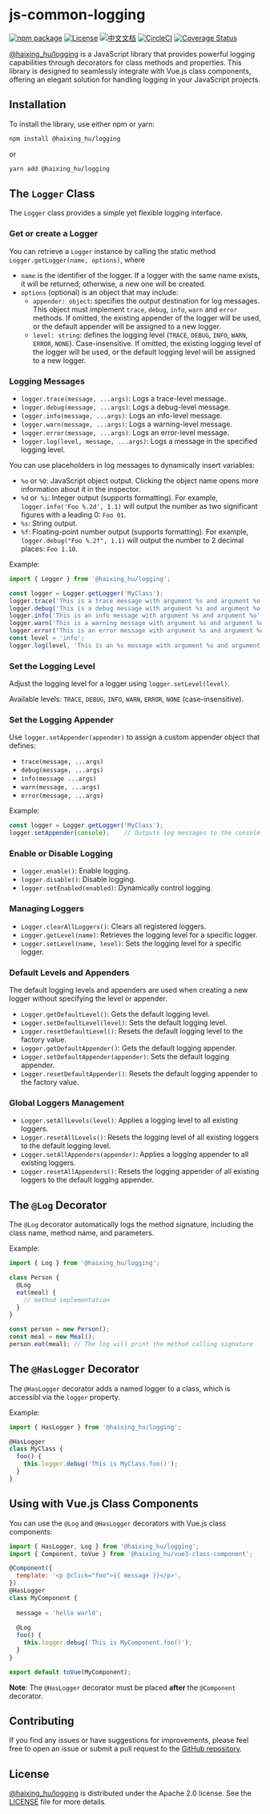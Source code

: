 # js-common-logging

[![npm package](https://img.shields.io/npm/v/@haixing_hu/logging.svg)](https://npmjs.com/package/@haixing_hu/logging)
[![License](https://img.shields.io/badge/License-Apache-blue.svg)](https://www.apache.org/licenses/LICENSE-2.0)
[![中文文档](https://img.shields.io/badge/文档-中文版-blue.svg)](README.zh_CN.md)
[![CircleCI](https://dl.circleci.com/status-badge/img/gh/Haixing-Hu/js-common-logging/tree/master.svg?style=shield)](https://dl.circleci.com/status-badge/redirect/gh/Haixing-Hu/js-common-logging/tree/master)
[![Coverage Status](https://coveralls.io/repos/github/Haixing-Hu/js-common-logging/badge.svg?branch=master)](https://coveralls.io/github/Haixing-Hu/js-common-logging?branch=master)

[@haixing_hu/logging] is a JavaScript library that provides powerful 
logging capabilities through decorators for class methods and properties. 
This library is designed to seamlessly integrate with Vue.js class components, 
offering an elegant solution for handling logging in your JavaScript projects.

## Installation

To install the library, use either npm or yarn:
```sh
npm install @haixing_hu/logging
```
or
```sh
yarn add @haixing_hu/logging
```

## The `Logger` Class

The `Logger` class provides a simple yet flexible logging interface.

### Get or create a Logger

You can retrieve a `Logger` instance by calling the static method
`Logger.getLogger(name, options)`, where 
- `name` is the identifier of the logger. If a logger with the same name exists,
  it will be returned; otherwise, a new one will be created.
- `options` (optional) is an object that may include:
  - `appender: object`: specifies the output destination for log messages.
    This object must implement `trace`, `debug`, `info`, `warn` and `error`
    methods. If omitted, the existing appender of the logger will be used, or
    the default appender will be assigned to a new logger.
  - `level: string`: defines the logging level (`TRACE`, `DEBUG`, `INFO`, `WARN`,
    `ERROR`, `NONE`). Case-insensitive. If omitted, the existing logging level
    of the logger will be used, or the default logging level will be assigned to
    a new logger. 

### Logging Messages

- `logger.trace(message, ...args)`: Logs a trace-level message.
- `logger.debug(message, ...args)`: Logs a debug-level message.
- `logger.info(message, ...args)`: Logs an info-level message.
- `logger.warn(message, ...args)`: Logs a warning-level message.
- `logger.error(message, ...args)`: Logs an error-level message.
- `logger.log(level, message, ...args)`: Logs a message in the specified logging level.

You can use placeholders in log messages to dynamically insert variables:

- `%o` or `%O`: JavaScript object output. Clicking the object name opens
  more information about it in the inspector.
- `%d` or` %i`: Integer output (supports formatting). For example, 
  `logger.info('Foo %.2d', 1.1)` will output the number as two significant
  figures with a leading 0: `Foo 01`.
- `%s`: String output.
- `%f`: Floating-point number output (supports formatting). For example,
  `logger.debug("Foo %.2f", 1.1)` will output the number to 2 decimal
  places: `Foo 1.10`.

Example:

```javascript
import { Logger } from '@haixing_hu/logging';

const logger = Logger.getLogger('MyClass');
logger.trace('This is a trace message with argument %s and argument %o', 'foo', { bar: 'baz' });
logger.debug('This is a debug message with argument %s and argument %o', 'foo', { bar: 'baz' });
logger.info('This is an info message with argument %s and argument %o', 'foo', { bar: 'baz' });
logger.warn('This is a warning message with argument %s and argument %o', 'foo', { bar: 'baz' });
logger.error('This is an error message with argument %s and argument %o', 'foo', { bar: 'baz' });
const level = 'info';
logger.log(level, 'This is an %s message with argument %s and argument %o', level, 'foo', { bar: 'baz' });
```

### Set the Logging Level

Adjust the logging level for a logger using `logger.setLevel(level)`.

Available levels: `TRACE`, `DEBUG`, `INFO`, `WARN`, `ERROR`, `NONE` (case-insensitive).

### Set the Logging Appender

Use `logger.setAppender(appender)` to assign a custom appender object that defines:
- `trace(message, ...args)`
- `debug(message, ...args)`
- `info(message ...args)`
- `warn(message, ...args)`
- `error(message, ...args)`

Example:

```javascript
const logger = Logger.getLogger('MyClass');
logger.setAppender(console);    // Outputs log messages to the console.
```

### Enable or Disable Logging

- `logger.enable()`: Enable logging.
- `logger.disable()`: Disable logging.
- `logger.setEnabled(enabled)`: Dynamically control logging.

### Managing Loggers

- `Logger.clearAllLoggers()`: Clears all registered loggers.
- `Logger.getLevel(name)`: Retrieves the logging level for a specific logger.
- `Logger.setLevel(name, level)`: Sets the logging level for a specific logger.

### Default Levels and Appenders

The default logging levels and appenders are used when creating a new logger 
without specifying the level or appender.

- `Logger.getDefaultLevel()`: Gets the default logging level.
- `Logger.setDefaultLevel(level)`: Sets the default logging level.
- `Logger.resetDefaultLevel()`: Resets the default logging level to the 
  factory value.
- `Logger.getDefaultAppender()`: Gets the default logging appender.
- `Logger.setDefaultAppender(appender)`: Sets the default logging appender.
- `Logger.resetDefaultAppender()`:  Resets the default logging appender to the 
  factory value.

### Global Loggers Management

- `Logger.setAllLevels(level)`: Applies a logging level to all existing loggers.
- `Logger.resetAllLevels()`: Resets the logging level of all existing loggers to
  the default logging level.
- `Logger.setAllAppenders(appender)`: Applies a logging appender to all existing
  loggers.
- `Logger.resetAllAppenders()`: Resets the logging appender of all existing loggers
  to the default logging appender.
  
## The `@Log` Decorator

The `@Log` decorator automatically logs the method signature, including the 
class name, method name, and parameters.

Example:

```javascript
import { Log } from '@haixing_hu/logging';

class Person {
  @Log
  eat(meal) {
    // method implementation
  }
}

const person = new Person();
const meal = new Meal();
person.eat(meal); // The log will print the method calling signature
```

## The `@HasLogger` Decorator

The `@HasLogger` decorator adds a named logger to a class, which is accessibl
via the `logger` property.

Example:

```javascript
import { HasLogger } from '@haixing_hu/logging';

@HasLogger
class MyClass {
  foo() {
    this.logger.debug('This is MyClass.foo()');
  }
}
```

## Using with Vue.js Class Components

You can use the `@Log` and `@HasLogger` decorators with Vue.js class components:

```javascript
import { HasLogger, Log } from '@haixing_hu/logging';
import { Component, toVue } from '@haixing_hu/vue3-class-component';

@Component({
  template: '<p @click="foo">{{ message }}</p>',
})
@HasLogger
class MyComponent {
  
  message = 'hello world';
  
  @Log
  foo() {
    this.logger.debug('This is MyComponent.foo()');
  }
}

export default toVue(MyComponent);
```

**Note**: The `@HasLogger` decorator must be placed **after** the `@Component` decorator. 

## <span id="contributing">Contributing</span>

If you find any issues or have suggestions for improvements, please feel free
to open an issue or submit a pull request to the [GitHub repository].

## <span id="license">License</span>

[@haixing_hu/logging] is distributed under the Apache 2.0 license.
See the [LICENSE](LICENSE) file for more details.

[@haixing_hu/logging]: https://npmjs.com/package/@haixing_hu/logging
[GitHub repository]: https://github.com/Haixing-Hu/js-common-logging
